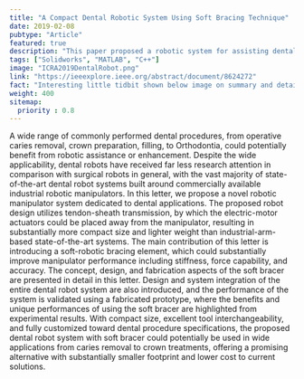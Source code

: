 ```yaml
---
title: "A Compact Dental Robotic System Using Soft Bracing Technique"
date: 2019-02-08
pubtype: "Article"
featured: true
description: "This paper proposed a robotic system for assisting dental drilling procedures using soft bracing technique."
tags: ["Solidworks", "MATLAB", "C++"]
image: "ICRA2019DentalRobot.png"
link: "https://ieeexplore.ieee.org/abstract/document/8624272"
fact: "Interesting little tidbit shown below image on summary and detail page"
weight: 400
sitemap:
  priority : 0.8
---
```



A wide range of commonly performed dental procedures, from operative caries removal, crown preparation, filling, to Orthodontia, could potentially benefit from robotic assistance or enhancement. Despite the wide applicability, dental robots have received far less research attention in comparison with surgical robots in general, with the vast majority of state-of-the-art dental robot systems built around commercially available industrial robotic manipulators. In this letter, we propose a novel robotic manipulator system dedicated to dental applications. The proposed robot design utilizes tendon-sheath transmission, by which the electric-motor actuators could be placed away from the manipulator, resulting in substantially more compact size and lighter weight than industrial-arm-based state-of-the-art systems. The main contribution of this letter is introducing a soft-robotic bracing element, which could substantially improve manipulator performance including stiffness, force capability, and accuracy. The concept, design, and fabrication aspects of the soft bracer are presented in detail in this letter. Design and system integration of the entire dental robot system are also introduced, and the performance of the system is validated using a fabricated prototype, where the benefits and unique performances of using the soft bracer are highlighted from experimental results. With compact size, excellent tool interchangeability, and fully customized toward dental procedure specifications, the proposed dental robot system with soft bracer could potentially be used in wide applications from caries removal to crown treatments, offering a promising alternative with substantially smaller footprint and lower cost to current solutions.
